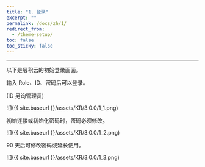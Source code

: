 ```yaml
---
title: "1. 登录"
excerpt: ""
permalink: /docs/zh/1/
redirect_from:
  - /theme-setup/
toc: false
toc_sticky: false
---
```


---
以下是层积云的初始登录画面。

输入 Role、ID、密码后可以登录。

\(ID 另询管理员\)

![]({{ site.baseurl }}/assets/KR/3.0.0/1_1.png)

初始连接或初始化密码时，密码必须修改。

![]({{ site.baseurl }}/assets/KR/3.0.0/1_2.png)

90 天后可修改密码或延长使用。

![]({{ site.baseurl }}/assets/KR/3.0.0/1_3.png)
